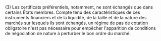 (3) Les certificats préférentiels, notamment, ne sont échangés que dans certains États membres. Compte tenu des caractéristiques de ces instruments financiers et de la liquidité, de la taille et de la nature des marchés sur lesquels ils sont échangés, un régime de pas de cotation obligatoire n'est pas nécessaire pour empêcher l'apparition de conditions de négociation de nature à perturber le bon ordre du marché.